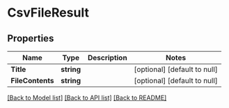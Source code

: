 # CsvFileResult

## Properties
Name | Type | Description | Notes
------------ | ------------- | ------------- | -------------
**Title** | **string** |  | [optional] [default to null]
**FileContents** | **string** |  | [optional] [default to null]

[[Back to Model list]](../README.md#documentation-for-models) [[Back to API list]](../README.md#documentation-for-api-endpoints) [[Back to README]](../README.md)


